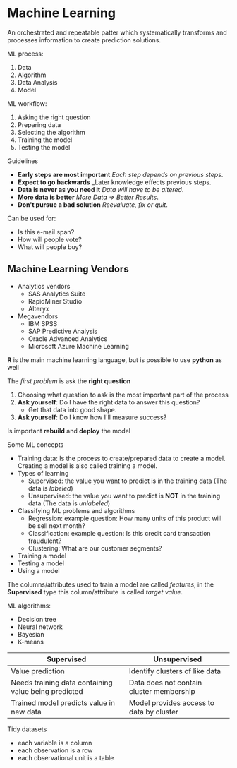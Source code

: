 # Machine Learning

An orchestrated and repeatable patter which systematically transforms and processes information to create prediction solutions.

ML process:

1. Data
2. Algorithm
3. Data Analysis
4. Model

ML workflow:

1. Asking the right question
2. Preparing data
3. Selecting the algorithm
4. Training the model
5. Testing the model

Guidelines

- **Early steps are most important** _Each step depends on previous steps_.
- **Expect to go backwards** _Later knowledge effects previous steps.
- **Data is never as you need it** _Data will have to be altered_.
- **More data is better** _More Data => Better Results_.
- **Don't pursue a bad solution** _Reevaluate, fix or quit_.

Can be used for:

- Is this e-mail span?
- How will people vote?
- What will people buy?

## Machine Learning Vendors

- Analytics vendors
  - SAS Analytics Suite
  - RapidMiner Studio
  - Alteryx
- Megavendors
  - IBM SPSS
  - SAP Predictive Analysis
  - Oracle Advanced Analytics
  - Microsoft Azure Machine Learning

**R** is the main machine learning language, but is possible to use **python** as well

The _first problem_ is ask the **right question**

1. Choosing what question to ask is the most important part of the process
2. **Ask yourself**: Do I have the right data to answer this question?
    - Get that data into good shape.
3. **Ask yourself**: Do I know how I'll measure success?

Is important **rebuild** and **deploy** the model

Some ML concepts

- Training data: Is the process to create/prepared data to create a model. Creating a model is also called training a model.
- Types of learning
  - Supervised: the value you want to predict is in the training data (The data is _labeled_) 
  - Unsupervised: the value you want to predict is **NOT** in the training data (The data is _unlabeled_)
- Classifying ML problems and algorithms
  - Regression: example question: How many units of this product will be sell next month?
  - Classification: example question: Is this credit card transaction fraudulent?
  - Clustering: What are our customer segments?
- Training a model
- Testing a model
- Using a model

The columns/attributes used to train a model are called _features_, in the **Supervised** type this column/attribute is called _target value_.

ML algorithms:

- Decision tree
- Neural network
- Bayesian
- K-means

| Supervised                                           | Unsupervised                             |
|------------------------------------------------------|------------------------------------------|
| Value prediction                                     | Identify clusters of like data           |
| Needs training data containing value being predicted | Data does not contain cluster membership |
| Trained model predicts value in new data             | Model provides access to data by cluster |

Tidy datasets

- each variable is a column
- each observation is a row
- each observational unit is a table
